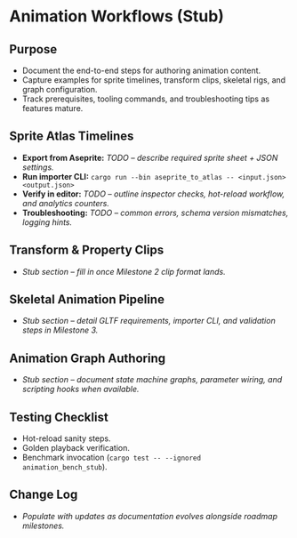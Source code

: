 # Animation Workflows (Stub)

## Purpose
- Document the end-to-end steps for authoring animation content.
- Capture examples for sprite timelines, transform clips, skeletal rigs, and graph configuration.
- Track prerequisites, tooling commands, and troubleshooting tips as features mature.

## Sprite Atlas Timelines
- **Export from Aseprite:** _TODO – describe required sprite sheet + JSON settings._
- **Run importer CLI:** `cargo run --bin aseprite_to_atlas -- <input.json> <output.json>`
- **Verify in editor:** _TODO – outline inspector checks, hot-reload workflow, and analytics counters._
- **Troubleshooting:** _TODO – common errors, schema version mismatches, logging hints._

## Transform & Property Clips
- _Stub section – fill in once Milestone 2 clip format lands._

## Skeletal Animation Pipeline
- _Stub section – detail GLTF requirements, importer CLI, and validation steps in Milestone 3._

## Animation Graph Authoring
- _Stub section – document state machine graphs, parameter wiring, and scripting hooks when available._

## Testing Checklist
- Hot-reload sanity steps.
- Golden playback verification.
- Benchmark invocation (`cargo test -- --ignored animation_bench_stub`).

## Change Log
- _Populate with updates as documentation evolves alongside roadmap milestones._
